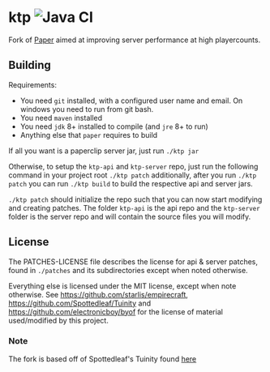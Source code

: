 ktp ![Java CI](https://github.com/lynxplay/knockturn-paper/workflows/Java%20CI/badge.svg)
==

Fork of [Paper](https://github.com/PaperMC/Paper) aimed at improving server performance at high playercounts.

## Building

Requirements:
- You need `git` installed, with a configured user name and email. 
   On windows you need to run from git bash.
- You need `maven` installed
- You need `jdk` 8+ installed to compile (and `jre` 8+ to run)
- Anything else that `paper` requires to build

If all you want is a paperclip server jar, just run `./ktp jar`

Otherwise, to setup the `ktp-api` and `ktp-server` repo, just run the following command
in your project root `./ktp patch` additionally, after you run `./ktp patch` you can run `./ktp build` to build the 
respective api and server jars.

`./ktp patch` should initialize the repo such that you can now start modifying and creating
patches. The folder `ktp-api` is the api repo and the `ktp-server` folder
is the server repo and will contain the source files you will modify.

## License
The PATCHES-LICENSE file describes the license for api & server patches,
found in `./patches` and its subdirectories except when noted otherwise.

Everything else is licensed under the MIT license, except when note otherwise.
See https://github.com/starlis/empirecraft, https://github.com/Spottedleaf/Tuinity
and https://github.com/electronicboy/byof for the license of material used/modified by this project.


### Note

The fork is based off of Spottedleaf's Tuinity found [here](https://github.com/Spottedleaf/Tuinity)
